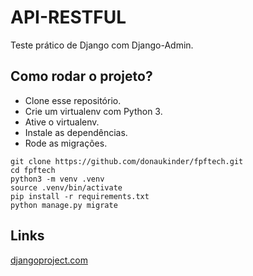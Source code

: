 # API-RESTFUL

Teste prático de Django com Django-Admin.

## Como rodar o projeto?

* Clone esse repositório.
* Crie um virtualenv com Python 3.
* Ative o virtualenv.
* Instale as dependências.
* Rode as migrações.

```
git clone https://github.com/donaukinder/fpftech.git
cd fpftech
python3 -m venv .venv
source .venv/bin/activate
pip install -r requirements.txt
python manage.py migrate
```

## Links


[djangoproject.com](https://www.djangoproject.com/start/)